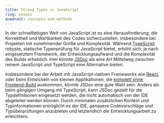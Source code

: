 ```yaml
---
title: Strong Types in JavaScript
ring: assess
quadrant: concepts-and-methods
---
```


In der schnelllebigen Welt von JavaScript ist es eine Herausforderung, die Korrektheit und Wartbarkeit des Codes 
sicherzustellen, insbesondere bei Projekten mit zunehmender Größe und Komplexität. Während
[TypeScript][typescript] robuste, statische Typenprüfung für JavaScript bietet, erhöht sich, je nach eingesetztem
Framework, der Entwicklungsaufwand und die Komplexität des Builds erheblich. Hier könnte [JSDoc][jsdoc] als eine Art
Mittelweg zwischen reinem JavaScript und TypeScript eine Alternative bieten.

Insbesondere bei der Arbeit mit JavaScript-nativen Frameworks wie [React][react], oder beim Entwickeln von kleinen
Applikationen, die [komplett ohne Frontend-Build][buildless-web-development] auskommen, könnte JSDoc eine gute Wahl
sein. Anders als beim gängigen Umgang mit TypeScript, kann JSDoc gezielt für die Typdefinitionen eingesetzt werden, die
nicht automatisch von der IDE abgeleitet werden können. Durch minimalen zusätzlichen Kontext und Typinformationen
ermöglicht es der IDE, genauere Codevorschläge und Typüberprüfungen anzubieten und letztendlich die Entwicklungsarbeit
zu erleichtern.

[typescript]: https://www.typescriptlang.org
[jsdoc]: https://jsdoc.app
[react]: https://react.dev
[buildless-web-development]: ../concepts-and-methods/buildless-web-development.html
